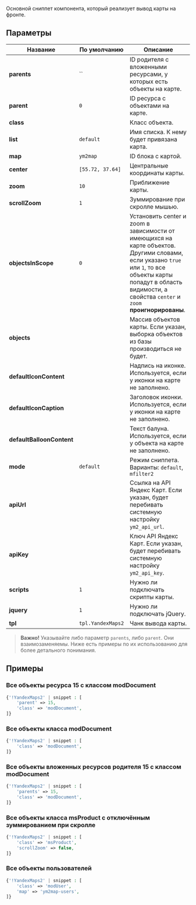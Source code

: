 Основной сниппет компонента, который реализует вывод карты на фронте.

## Параметры

| Название                  | По умолчанию      | Описание                                                                                                                                                                                                                 |
| ------------------------- | ----------------- | ------------------------------------------------------------------------------------------------------------------------------------------------------------------------------------------------------------------------ |
| **parents**               | ``                | ID родителя с вложенными ресурсами, у которых есть объекты на карте.                                                                                                                                                     |
| **parent**                | `0`               | ID ресурса с объектами на карте.                                                                                                                                                                                         |
| **class**                 |                   | Класс объекта.                                                                                                                                                                                                           |
| **list**                  | `default`         | Имя списка. К нему будет привязана карта.                                                                                                                                                                                |
| **map**                   | `ym2map`          | ID блока с картой.                                                                                                                                                                                                       |
| **center**                | `[55.72, 37.64]`  | Центральные координаты карты.                                                                                                                                                                                            |
| **zoom**                  | `10`              | Приближение карты.                                                                                                                                                                                                       |
| **scrollZoom**            | `1`               | Зуммирование при скролле мышью.                                                                                                                                                                                          |
| **objectsInScope**        | `0`               | Установить center и zoom в зависимости от имеющихся на карте объектов. Другими словами, если указано `true` или `1`, то все объекты карты попадут в область видимости, а свойства `center` и `zoom` **проигнорированы**. |
| **objects**               |                   | Массив объектов карты. Если указан, выборка объектов из базы производиться не будет.                                                                                                                                     |
| **defaultIconContent**    |                   | Надпись на иконке. Используется, если у иконки на карте не заполнено.                                                                                                                                                    |
| **defaultIconCaption**    |                   | Заголовок иконки. Используется, если у иконки на карте не заполнено.                                                                                                                                                     |
| **defaultBalloonContent** |                   | Текст балуна. Используется, если у объекта на карте не заполнено.                                                                                                                                                        |
| **mode**                  | `default`         | Режим сниппета. Варианты: `default`, `mfilter2`                                                                                                                                                                          |
| **apiUrl**                |                   | Ссылка на API Яндекс Карт. Если указан, будет перебивать системную настройку `ym2_api_url`.                                                                                                                              |
| **apiKey**                |                   | Ключ API Яндекс Карт. Если указан, будет перебивать системную настройку `ym2_api_key`.                                                                                                                                   |
| **scripts**               | `1`               | Нужно ли подключать скрипты карты.                                                                                                                                                                                       |
| **jquery**                | `1`               | Нужно ли подключать jQuery.                                                                                                                                                                                              |
| **tpl**                   | `tpl.YandexMaps2` | Чанк вывода карты.                                                                                                                                                                                                       |


> **Важно!**
> Указывайте либо параметр `parents`, либо `parent`. Они взаимозаменяемы. Ниже есть примеры по их использованию для более детального понимания.


## Примеры

### Все объекты ресурса 15 с классом modDocument

```php
{'!YandexMaps2' | snippet : [
    'parent' => 15,
    'class' => 'modDocument',
]}
```

### Все объекты класса modDocument

```php
{'!YandexMaps2' | snippet : [
    'class' => 'modDocument',
]}
```

### Все объекты вложенных ресурсов родителя 15 с классом modDocument

```php
{'!YandexMaps2' | snippet : [
    'parents' => 15,
    'class' => 'modDocument',
]}
```

### Все объекты класса msProduct с отключённым зуммированием при скролле

```php
{'!YandexMaps2' | snippet : [
    'class' => 'msProduct',
    'scrollZoom' => false,
]}
```

### Все объекты пользователей

```php
{'!YandexMaps2' | snippet : [
    'class' => 'modUser',
    'map' => 'ym2map-users',
]}
```
